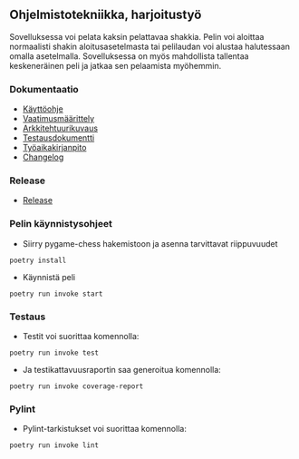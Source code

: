 ## Ohjelmistotekniikka, harjoitustyö
Sovelluksessa voi pelata kaksin pelattavaa shakkia. Pelin voi aloittaa normaalisti shakin aloitusasetelmasta tai pelilaudan voi alustaa halutessaan omalla asetelmalla. Sovelluksessa on myös mahdollista tallentaa keskeneräinen peli ja jatkaa sen pelaamista myöhemmin.

### Dokumentaatio
- [Käyttöohje](https://github.com/sakorh/ot-harjoitustyo/blob/master/dokumentaatio/kayttoohje.md)
- [Vaatimusmäärittely](https://github.com/sakorh/ot-harjoitustyo/blob/master/dokumentaatio/vaatimusmaarittely.md)
- [Arkkitehtuurikuvaus](https://github.com/sakorh/ot-harjoitustyo/blob/master/dokumentaatio/arkkitehtuuri.md)
- [Testausdokumentti](https://github.com/sakorh/ot-harjoitustyo/blob/master/dokumentaatio/testaus.md)
- [Työaikakirjanpito](https://github.com/sakorh/ot-harjoitustyo/blob/master/dokumentaatio/tuntikirjanpito.md)
- [Changelog](https://github.com/sakorh/ot-harjoitustyo/blob/master/dokumentaatio/changelog.md)

### Release
- [Release](https://github.com/sakorh/ot-harjoitustyo/releases)

### Pelin käynnistysohjeet
- Siirry pygame-chess hakemistoon ja asenna tarvittavat riippuvuudet
 ```
poetry install
 ```
- Käynnistä peli
```
poetry run invoke start
```
### Testaus
- Testit voi suorittaa komennolla:
```
poetry run invoke test
```
- Ja testikattavuusraportin saa generoitua komennolla:
```
poetry run invoke coverage-report
```
### Pylint
- Pylint-tarkistukset voi suorittaa komennolla:
 ```
poetry run invoke lint
 ```
